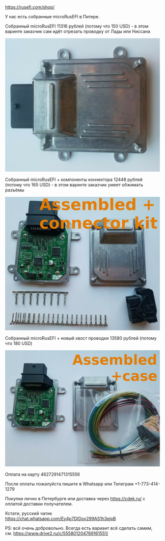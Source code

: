 https://rusefi.com/shop/

У нас есть собранные microRusEFI в Питере.

Собранный microRusEFI 11316 рублей (потому что 150 USD) - в этом варинте заказчик сам идёт отрезать проводку от Лады или Ниссана

![](Hardware/microRusEFI/store/mre_assembled.jpg)

Собранный microRusEFI + компоненты коннектора 12448 рублей (потому что 165 USD) - в этом варинте заказчик умеет обжимать разъёмы

![](Hardware/microRusEFI/store/mre_assembled_connector_kit.jpg)

Собранный microRusEFI + новый хвост проводки 13580 рублей (потому что 180 USD)

![](Hardware/microRusEFI/store/mre_assembled_pigtail.jpg)

Оплата на карту 4627291471315556

После оплаты пожалуйста пишите в Whatsapp или Телеграм +1-773-414-1279

Покупки лично в Петербурге или доставка через https://cdek.ru/ с оплатой доставки получателем.


Кстати, русский чатик https://chat.whatsapp.com/Ey4p7DIDoy299AS1h3ejpB


PS: всё очень добровольно. Всегда есть вариант всё сделать самим, см. https://www.drive2.ru/c/555801204769161551/
